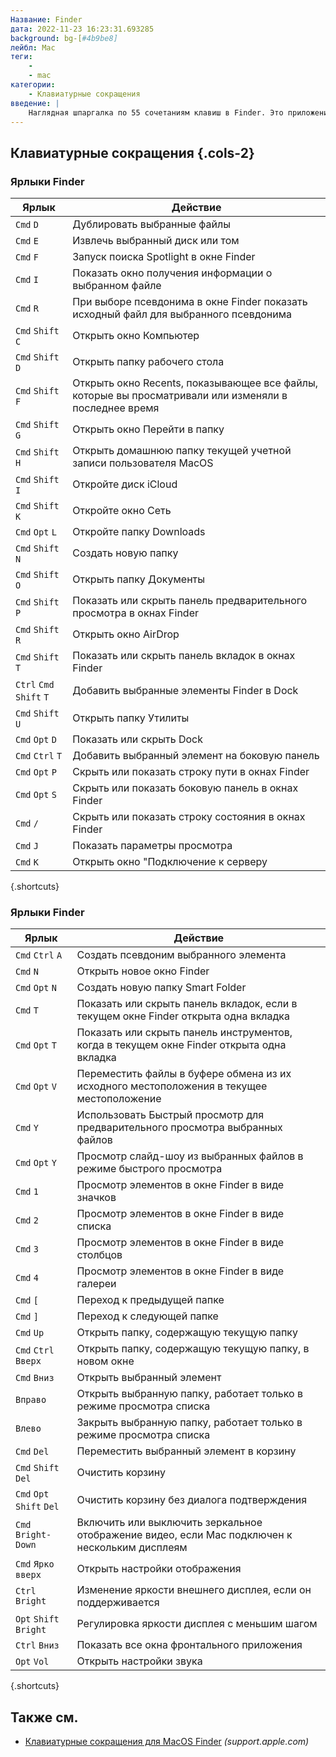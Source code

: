 ```yaml
---
Название: Finder
дата: 2022-11-23 16:23:31.693285
background: bg-[#4b9be8]
лейбл: Mac
теги:
    -
    - mac
категории:
    - Клавиатурные сокращения
введение: |
    Наглядная шпаргалка по 55 сочетаниям клавиш в Finder. Это приложение является частью MacOS.
---
```




Клавиатурные сокращения {.cols-2}
------------------



### Ярлыки Finder

Ярлык | Действие
---|---
`Cmd` `D` | Дублировать выбранные файлы
`Cmd` `E` | Извлечь выбранный диск или том
`Cmd` `F` | Запуск поиска Spotlight в окне Finder
`Cmd` `I` | Показать окно получения информации о выбранном файле
`Cmd` `R` | При выборе псевдонима в окне Finder показать исходный файл для выбранного псевдонима
`Cmd` `Shift` `C` | Открыть окно Компьютер
`Cmd` `Shift` `D` | Открыть папку рабочего стола
`Cmd` `Shift` `F` | Открыть окно Recents, показывающее все файлы, которые вы просматривали или изменяли в последнее время
`Cmd` `Shift` `G` | Открыть окно Перейти в папку
`Cmd` `Shift` `H` | Открыть домашнюю папку текущей учетной записи пользователя MacOS
`Cmd` `Shift` `I` | Откройте диск iCloud
`Cmd` `Shift` `K` | Откройте окно Сеть
`Cmd` `Opt` `L` | Откройте папку Downloads
`Cmd` `Shift` `N` | Создать новую папку
`Cmd` `Shift` `O` | Открыть папку Документы
`Cmd` `Shift` `P` | Показать или скрыть панель предварительного просмотра в окнах Finder
`Cmd` `Shift` `R` | Открыть окно AirDrop
`Cmd` `Shift` `T` | Показать или скрыть панель вкладок в окнах Finder
`Ctrl` `Cmd` `Shift` `T` | Добавить выбранные элементы Finder в Dock
`Cmd` `Shift` `U` | Открыть папку Утилиты
`Cmd` `Opt` `D` | Показать или скрыть Dock
`Cmd` `Ctrl` `T` | Добавить выбранный элемент на боковую панель
`Cmd` `Opt` `P` | Скрыть или показать строку пути в окнах Finder
`Cmd` `Opt` `S` | Скрыть или показать боковую панель в окнах Finder
`Cmd` `/` | Скрыть или показать строку состояния в окнах Finder
`Cmd` `J` | Показать параметры просмотра
`Cmd` `K` | Открыть окно "Подключение к серверу
{.shortcuts}





### Ярлыки Finder

Ярлык | Действие
---|---
`Cmd` `Ctrl` `A` | Создать псевдоним выбранного элемента
`Cmd` `N` | Открыть новое окно Finder
`Cmd` `Opt` `N` | Создать новую папку Smart Folder
`Cmd` `T` | Показать или скрыть панель вкладок, если в текущем окне Finder открыта одна вкладка
`Cmd` `Opt` `T` | Показать или скрыть панель инструментов, когда в текущем окне Finder открыта одна вкладка
`Cmd` `Opt` `V` | Переместить файлы в буфере обмена из их исходного местоположения в текущее местоположение
`Cmd` `Y` | Использовать Быстрый просмотр для предварительного просмотра выбранных файлов
`Cmd` `Opt` `Y` | Просмотр слайд-шоу из выбранных файлов в режиме быстрого просмотра
`Cmd` `1` | Просмотр элементов в окне Finder в виде значков
`Cmd` `2` | Просмотр элементов в окне Finder в виде списка
`Cmd` `3` | Просмотр элементов в окне Finder в виде столбцов
`Cmd` `4` | Просмотр элементов в окне Finder в виде галереи
`Cmd` `[` | Переход к предыдущей папке
`Cmd` `]` | Переход к следующей папке
`Cmd` `Up` | Открыть папку, содержащую текущую папку
`Cmd` `Ctrl` `Вверх` | Открыть папку, содержащую текущую папку, в новом окне
`Cmd` `Вниз` | Открыть выбранный элемент
`Вправо` | Открыть выбранную папку, работает только в режиме просмотра списка
`Влево` | Закрыть выбранную папку, работает только в режиме просмотра списка
`Cmd` `Del` | Переместить выбранный элемент в корзину
`Cmd` `Shift` `Del` | Очистить корзину
`Cmd` `Opt` `Shift` `Del` | Очистить корзину без диалога подтверждения
`Cmd` `Bright-Down` | Включить или выключить зеркальное отображение видео, если Mac подключен к нескольким дисплеям
`Cmd` `Ярко вверх` | Открыть настройки отображения
`Ctrl` `Bright` | Изменение яркости внешнего дисплея, если он поддерживается
`Opt` `Shift` `Bright` | Регулировка яркости дисплея с меньшим шагом
`Ctrl` `Вниз` | Показать все окна фронтального приложения
`Opt` `Vol` | Открыть настройки звука
{.shortcuts}



Также см.
--------
- [Клавиатурные сокращения для MacOS Finder](https://support.apple.com/en-us/HT201236) _(support.apple.com)_
